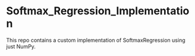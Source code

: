 # Softmax_Regression_Implementation
This repo contains a custom implementation of SoftmaxRegression using just NumPy.
